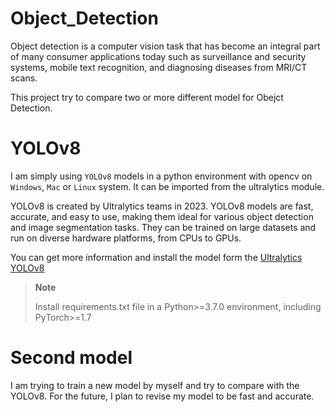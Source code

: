 # Object_Detection

Object detection is a computer vision task that has become an integral part of many consumer applications today such as surveillance and security systems, mobile text recognition, and diagnosing diseases from MRI/CT scans.

This project try to compare two or more different model for Obejct Detection. 

# YOLOv8
I am simply using `YOLOv8` models in a python environment with opencv on `Windows`, `Mac` or `Linux` system. It can be imported from the ultralytics module.

YOLOv8 is created by Ultralytics teams in 2023. YOLOv8 models are fast, accurate, and easy to use, making them ideal for various object detection and image segmentation tasks. They can be trained on large datasets and run on diverse hardware platforms, from CPUs to GPUs.

You can get more information and install the model form the [Ultralytics YOLOv8](https://colab.research.google.com/github/ultralytics/ultralytics/blob/main/examples/tutorial.ipynb)

> **Note**
>
> Install requirements.txt file in a Python>=3.7.0 environment, including PyTorch>=1.7

# Second model
I am trying to train a new model by myself and try to compare with the YOLOv8. For the future, I plan to revise my model to be fast and accurate.
